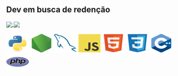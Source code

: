 ## Dev em busca de redenção

<a href="https://github.com/anuraghazra/github-readme-stats">
  <img height=170 align="center" src="https://github-readme-stats.vercel.app/api?username=HugoSants&show_icons=true&theme=radical" />
</a>
<a href="https://github.com/anuraghazra/convoychat">
  <img height=170 align="center" src="https://github-readme-stats.vercel.app/api/top-langs/?username=HugoSants&layout=compact&theme=radical" /> 
</a>

<div style="display: inline_block"><br>
  <img align="center" alt="Hugo-Python" height="50" width="60" src="https://raw.githubusercontent.com/devicons/devicon/master/icons/python/python-original.svg">
  <img align="center" alt="Hugo-nodejs" height="50" width="60" src="https://raw.githubusercontent.com/devicons/devicon/master/icons/nodejs/nodejs-original.svg">
  <img align="center" alt="Hugo-Mysql" height="50" width="60" src="https://raw.githubusercontent.com/devicons/devicon/master/icons/mysql/mysql-original.svg">
  <img align="center" alt="Hugo-Javascript" height="50" width="60" src="https://raw.githubusercontent.com/devicons/devicon/master/icons/javascript/javascript-original.svg">
  <img align="center" alt="Hugo-HTML" height="50" width="60" src="https://raw.githubusercontent.com/devicons/devicon/master/icons/html5/html5-original.svg">
  <img align="center" alt="Hugo-CSS" height="50" width="60" src="https://raw.githubusercontent.com/devicons/devicon/master/icons/css3/css3-original.svg">
  <img align="center" alt="Hugo-Cplusplus" height="50" width="60" src="https://raw.githubusercontent.com/devicons/devicon/master/icons/cplusplus/cplusplus-original.svg">
   <img align="center" alt="Hugo-Php" height="50" width="60" src="https://raw.githubusercontent.com/devicons/devicon/master/icons/php/php-original.svg">
</div>
  
  ##
